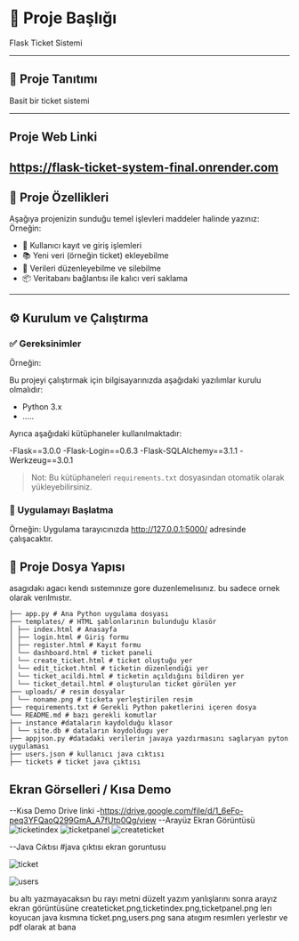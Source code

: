 # 📌 Proje Başlığı

Flask Ticket Sistemi

---

## 🧾 Proje Tanıtımı

Basit bir ticket sistemi

---
## Proje Web Linki
https://flask-ticket-system-final.onrender.com
---

## 🚀 Proje Özellikleri

Aşağıya projenizin sunduğu temel işlevleri maddeler halinde yazınız:
Örneğin:  
- 🔐 Kullanıcı kayıt ve giriş işlemleri
- 📚 Yeni veri (örneğin ticket) ekleyebilme
- 📝 Verileri düzenleyebilme ve silebilme
- 📦 Veritabanı bağlantısı ile kalıcı veri saklama

---

## ⚙️ Kurulum ve Çalıştırma

### ✅ Gereksinimler
Örneğin:  

Bu projeyi çalıştırmak için bilgisayarınızda aşağıdaki yazılımlar kurulu olmalıdır:

- Python 3.x
- .....

Ayrıca aşağıdaki kütüphaneler kullanılmaktadır:

-Flask==3.0.0
-Flask-Login==0.6.3
-Flask-SQLAlchemy==3.1.1
-Werkzeug==3.0.1

> Not: Bu kütüphaneleri `requirements.txt` dosyasından otomatik olarak yükleyebilirsiniz.

### 🚀 Uygulamayı Başlatma
Örneğin: 
Uygulama tarayıcınızda http://127.0.0.1:5000/ adresinde çalışacaktır.


## 📂 Proje Dosya Yapısı
asagıdakı agacı kendı sıstemınıze gore duzenlemelısınız. bu sadece ornek olarak verılmıstır.
```
├── app.py # Ana Python uygulama dosyası
├── templates/ # HTML şablonlarının bulunduğu klasör
│ ├── index.html # Anasayfa
│ ├── login.html # Giriş formu
│ ├── register.html # Kayıt formu
│ └── dashboard.html # ticket paneli
│ └── create_ticket.html # ticket oluştuğu yer
│ └── edit_ticket.html # ticketin düzenlendiği yer
│ └── ticket_acildi.html # ticketin açıldığını bildiren yer
│ └── ticket_detail.html # oluşturulan ticket görülen yer
├── uploads/ # resim dosyalar 
│ └── noname.png # ticketa yerleştirilen resim
├── requirements.txt # Gerekli Python paketlerini içeren dosya
└── README.md # bazı gerekli komutlar
├── instance #dataların kaydolduğu klasor
│ └── site.db # dataların koydoldugu yer
├── appjson.py #datadaki verilerin javaya yazdırmasını saglaryan pyton uygulaması
├── users.json # kullanıcı java cıktısı 
├── tickets # ticket java çıktısı

```

## Ekran Görselleri / Kısa Demo 

--Kısa Demo Drive linki
-https://drive.google.com/file/d/1_6eFo-peq3YFQaoQ299GmA_A7fUtp0Qg/view
--Arayüz Ekran Görüntüsü
![ticketindex](https://github.com/user-attachments/assets/502634bc-a798-4cb1-9818-a7ca5cb3fc48)
![ticketpanel](https://github.com/user-attachments/assets/2e5f4189-3b54-47d8-a68b-6fd60422b9af)
![createticket](https://github.com/user-attachments/assets/5c1a6d6d-8b47-4ae8-a7dd-a814410a4d76)

--Java Cıktısı
#java çıktısı ekran goruntusu

![ticket](https://github.com/user-attachments/assets/657b1622-d8c3-4826-aee9-d192f966a3cd)

![users](https://github.com/user-attachments/assets/e776dc49-8996-499c-8e53-7865af35983c)


bu altı yazmayacaksın bu rayı metni düzelt yazım yanlışlarını sonra arayız ekran görüntüsüne createticket.png,ticketindex.png,ticketpanel.png lerı koyucan java kısmına ticket.png,users.png sana atııgım resımlerı yerlestır ve pdf olarak at bana











